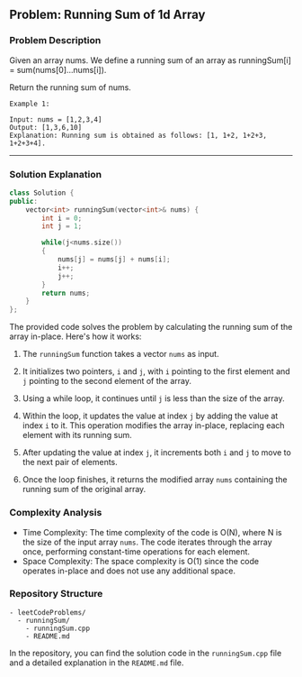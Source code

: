 
## Problem: Running Sum of 1d Array

### Problem Description
Given an array nums. We define a running sum of an array as runningSum[i] = sum(nums[0]…nums[i]).

Return the running sum of nums.

 
```
Example 1:

Input: nums = [1,2,3,4]
Output: [1,3,6,10]
Explanation: Running sum is obtained as follows: [1, 1+2, 1+2+3, 1+2+3+4].
```
<hr>

### Solution Explanation

```cpp
class Solution {
public:
    vector<int> runningSum(vector<int>& nums) {
        int i = 0;
        int j = 1;

        while(j<nums.size())
        {
            nums[j] = nums[j] + nums[i];
            i++;
            j++;
        }
        return nums;
    }
};
```

The provided code solves the problem by calculating the running sum of the array in-place. Here's how it works:

1. The `runningSum` function takes a vector `nums` as input.

2. It initializes two pointers, `i` and `j`, with `i` pointing to the first element and `j` pointing to the second element of the array.

3. Using a while loop, it continues until `j` is less than the size of the array.

4. Within the loop, it updates the value at index `j` by adding the value at index `i` to it. This operation modifies the array in-place, replacing each element with its running sum.

5. After updating the value at index `j`, it increments both `i` and `j` to move to the next pair of elements.

6. Once the loop finishes, it returns the modified array `nums` containing the running sum of the original array.

### Complexity Analysis

- Time Complexity: The time complexity of the code is O(N), where N is the size of the input array `nums`. The code iterates through the array once, performing constant-time operations for each element.
- Space Complexity: The space complexity is O(1) since the code operates in-place and does not use any additional space.

### Repository Structure

```
- leetCodeProblems/
  - runningSum/
    - runningSum.cpp
    - README.md
```

In the repository, you can find the solution code in the `runningSum.cpp` file and a detailed explanation in the `README.md` file.
